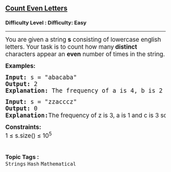 <h2><a href="https://www.geeksforgeeks.org/problems/count-even-letters/1?page=1&category=Strings&sortBy=accuracy">Count Even Letters</a></h2><h3>Difficulty Level : Difficulty: Easy</h3><hr><div class="problems_problem_content__Xm_eO"><p><span style="font-size: 14pt;">You are given a string <strong>s</strong> consisting of lowercase english letters. Your task is to count how many<strong> distinct</strong> characters appear an <strong>even</strong> number of times in the string.</span></p>
<p><strong><span style="font-size: 14pt;">Examples:</span></strong></p>
<pre><span style="font-size: 14pt;"><strong style="font-size: 14pt;">Input: </strong><span style="font-size: 14pt;">s = "<span style="font-size: 18.6667px;">abacaba"</span><br></span><strong style="font-size: 14pt;">Output: </strong><span style="font-size: 14pt;">2<br></span><strong style="font-size: 14pt;">Explanation: </strong><span style="font-size: 14pt;">The</span><strong style="font-size: 14pt;"> </strong><span style="font-size: 14pt;">frequency of a is 4, b is 2 and c is 1 so there are 2 characters with even frequency.<br></span></span></pre>
<pre><strong><span style="font-size: 14pt;">Input: </span></strong><span style="font-size: 14pt;">s = "zzacccz"</span><strong><span style="font-size: 14pt;"><br>Output:</span></strong><span style="font-size: 14pt;"> 0</span><strong><span style="font-size: 14pt;"><br>Explanation:</span></strong><span style="font-family: -apple-system, BlinkMacSystemFont, 'Segoe UI', Roboto, Oxygen, Ubuntu, Cantarell, 'Open Sans', 'Helvetica Neue', sans-serif;"><span style="font-size: 14pt;">T</span></span><span style="font-family: -apple-system, BlinkMacSystemFont, 'Segoe UI', Roboto, Oxygen, Ubuntu, Cantarell, 'Open Sans', 'Helvetica Neue', sans-serif;"><span style="font-size: 14pt;">he frequency of z is 3, a is 1 and c is 3 so there are no characters with even frequency.</span></span></pre>
<p><strong><span style="font-size: 14pt;">Constraints:<br></span></strong><span style="font-size: 14pt;">1 ≤ s.size() ≤ 10<sup>5</sup></span></p></div><br><p><span style=font-size:18px><strong>Topic Tags : </strong><br><code>Strings</code>&nbsp;<code>Hash</code>&nbsp;<code>Mathematical</code>&nbsp;
